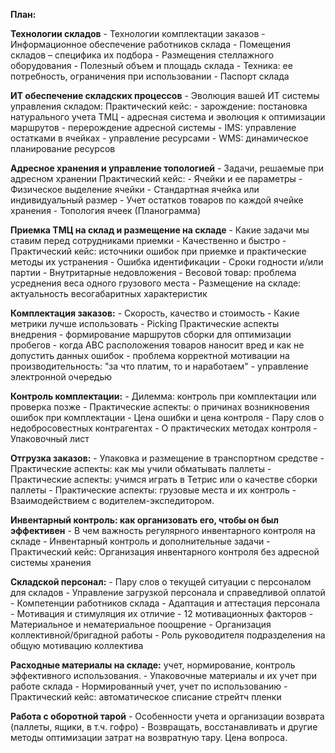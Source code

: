 **План:**

**Технологии складов**
\- Технологии комплектации заказов
\- Информационное обеспечение работников склада
\- Помещения складов – специфика их подбора
\- Размещения стеллажного оборудования
\- Полезный объем и площадь склада
\- Техника: ее потребность, ограничения при использовании
\- Паспорт склада

**ИТ обеспечение складских процессов**
\- Эволюция вашей ИТ системы управления складом:
Практический кейс:
\- зарождение: постановка натурального учета ТМЦ
\- адресная система и эволюция к оптимизации маршрутов
\- перерождение адресной системы
\- IMS: управление остатками в ячейках
\- управление ресурсами
\- WMS: динамическое планирование ресурсов

**Адресное хранения и управление топологией**
\- Задачи, решаемые при адресном хранении
Практический кейс:
\- Ячейки и ее параметры
\- Физическое выделение ячейки
\- Стандартная ячейка или индивидуальный размер
\- Учет остатков товаров по каждой ячейке хранения
\- Топология ячеек (Планограмма)

**Приемка ТМЦ на склад и размещение на складе**
\- Какие задачи мы ставим перед сотрудниками приемки
\- Качественно и быстро
\- Практический кейс: источники ошибок при приемке и практические методы их устранения
\- Ошибка идентификации
\- Сроки годности и/или партии
\- Внутритарные недовложения
\- Весовой товар: проблема усреднения веса одного грузового места
\- Размещение на складе: актуальность весогабаритных характеристик

**Комплектация заказов:**
\- Скорость, качество и стоимость
\- Какие метрики лучше использовать
\- Picking Практические аспекты внедрения
\- формирование маршрутов сборки для оптимизации пробегов
\- когда АВС расположения товаров наносит вред и как не допустить данных ошибок
\- проблема корректной мотивации на производительность: "за что платим, то и наработаем"
\- управление электронной очередью

**Контроль комплектации:**
\- Дилемма: контроль при комплектации или проверка позже
\- Практические аспекты: о причинах возникновения ошибок при комплектации
\- Цена ошибки и цена контроля
\- Пару слов о недобросовестных контрагентах
\- О практических методах контроля
\- Упаковочный лист

**Отгрузка заказов:**
\- Упаковка и размещение в транспортном средстве
\- Практические аспекты: как мы учили обматывать паллеты
\- Практические аспекты: учимся играть в Тетрис или о качестве сборки паллеты
\- Практические аспекты: грузовые места и их контроль
\- Взаимодействием с водителем\-экспедитором.

**Инвентарный контроль: как организовать его, чтобы он был эффективен**
\- В чем важность регулярного инвентарного контроля на складе
\- Инвентарный контроль и дополнительные задачи
\- Практический кейс: Организация инвентарного контроля без адресной системы хранения

**Складской персонал:**
\- Пару слов о текущей ситуации с персоналом для складов
\- Управление загрузкой персонала и справедливой оплатой
\- Компетенции работников склада
\- Адаптация и аттестация персонала
\- Мотивация и стимуляция их отличие
\- 12 мотивационных факторов
\- Материальное и нематериальное поощрение
\- Организация коллективной/бригадной работы
\- Роль руководителя подразделения на общую мотивацию коллектива

**Расходные материалы на складе:** учет, нормирование, контроль эффективного использования.
\- Упаковочные материалы и их учет при работе склада
\- Нормированный учет, учет по использованию
\- Практический кейс: автоматическое списание стрейтч пленки

**Работа с оборотной тарой**
\- Особенности учета и организации возврата (паллеты, ящики, в т.ч. гофро)
\- Возвращать, восстанавливать и другие методы оптимизации затрат на возвратную тару. Цена вопроса.
